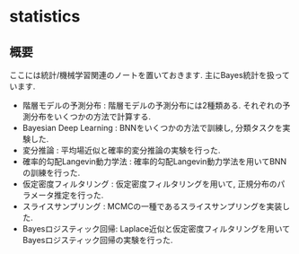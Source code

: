 # statistics

## 概要
ここには統計/機械学習関連のノートを置いておきます. 主にBayes統計を扱っています. 

* 階層モデルの予測分布 : 階層モデルの予測分布には2種類ある. それぞれの予測分布をいくつかの方法で計算する. 
* Bayesian Deep Learning : BNNをいくつかの方法で訓練し, 分類タスクを実験した. 
* 変分推論 : 平均場近似と確率的変分推論の実験を行った. 
* 確率的勾配Langevin動力学法 : 確率的勾配Langevin動力学法を用いてBNNの訓練を行った. 
* 仮定密度フィルタリング : 仮定密度フィルタリングを用いて, 正規分布のパラメータ推定を行った. 
* スライスサンプリング : MCMCの一種であるスライスサンプリングを実装した. 
* Bayesロジスティック回帰: Laplace近似と仮定密度フィルタリングを用いてBayesロジスティック回帰の実験を行った. 
